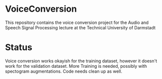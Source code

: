 # VoiceConversion
This repository contains the voice conversion project for the Audio and Speech Signal Processing lecture at the Technical University of Darmstadt

# Status
Voice conversion works okayish for the training dataset, however it doesn't work for the validation dataset. More Training is needed, possibly with spectogram augmentations.
Code needs clean up as well.
